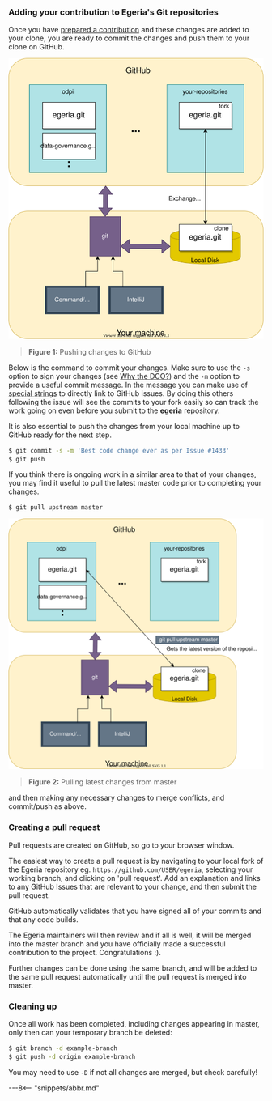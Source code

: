 <!-- SPDX-License-Identifier: CC-BY-4.0 -->
<!-- Copyright Contributors to the ODPi Egeria project 2020. -->

### Adding your contribution to Egeria's Git repositories

Once you have [prepared a contribution](/egeria-docs/education/tutorials/git-and-git-hub-tutorial/task-adding-changes-to-git)
and these changes are added to your clone, you are ready to commit the changes and push them to
your clone on GitHub.

![Figure 1](git-push-pull.svg)
> **Figure 1:** Pushing changes to GitHub

Below is the command to commit your changes.  Make sure 
to use the `-s` option to sign your changes (see [Why the DCO?](https://github.com/odpi/egeria/blob/master/developer-resources/why-the-dco.md))
and the `-m` option to provide a useful commit message. In the message you can
make use of [special strings](https://blog.github.com/2011-10-12-introducing-issue-mentions/) to
directly link to GitHub
issues. By doing this others following the issue will see the commits to your fork
easily so can track the work going on even before you submit to the **egeria** repository.

It is also essential to push the changes from your local machine up to GitHub ready for the next step.

```bash
$ git commit -s -m 'Best code change ever as per Issue #1433'
$ git push 
```

If you think there is ongoing work in a similar area to that of your changes, you may find it useful to pull
the latest master code prior to completing your changes.

```bash
$ git pull upstream master
```

![Figure 2](git-pull-upstream-master.svg)
> **Figure 2:** Pulling latest changes from master

and then making any necessary changes to merge conflicts, and commit/push as above.

### Creating a pull request

Pull requests are created on GitHub, so go to your browser window.

The easiest way to create a pull request is by navigating to your local fork of the Egeria repository eg. `https://github.com/USER/egeria`, selecting your working branch, and clicking on 'pull request'. Add an explanation and links to any GitHub Issues that are relevant to your change, and then submit the pull request.

GitHub automatically validates that you have signed all of your commits and that any code builds.

The Egeria maintainers will then review and if all is well, it will be merged into the master branch and you have officially made a successful contribution to the project.  Congratulations :).

Further changes can be done using the same branch, and will be added to the same pull request automatically until the pull request is merged into master.


### Cleaning up

Once all work has been completed, including changes appearing in master, only then can your temporary branch be deleted:

```bash
$ git branch -d example-branch
$ git push -d origin example-branch
```

You may need to use `-D` if not all changes are merged, but check carefully!


---8<-- "snippets/abbr.md"